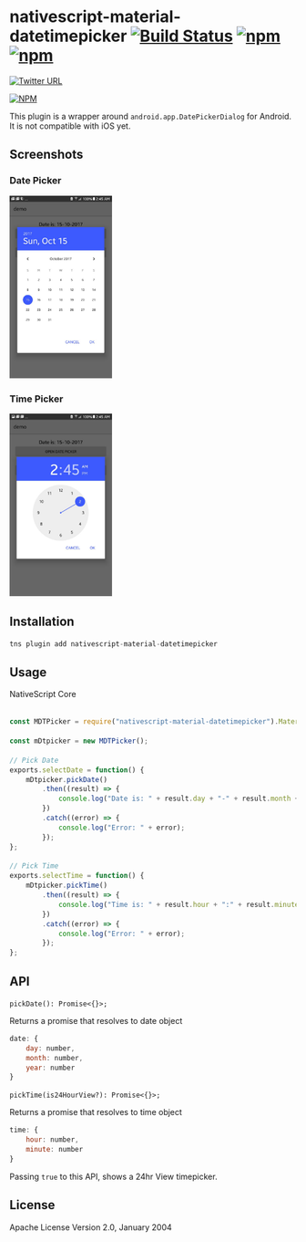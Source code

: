 # nativescript-material-datetimepicker [![Build Status](https://travis-ci.org/shiv19/nativescript-material-datetimepicker.svg?branch=master)](https://travis-ci.org/shiv19/nativescript-material-datetimepicker) [![npm](https://img.shields.io/npm/dt/express.svg)](https://www.npmjs.com/package/nativescript-material-datetimepicker) [![npm](https://img.shields.io/npm/v/nativescript-material-datetimepicker.svg)](https://www.npmjs.com/package/nativescript-material-datetimepicker)

[![Twitter URL](https://img.shields.io/badge/twitter-%40MultiShiv19-blue.svg)](https://twitter.com/MultiShiv19)


[![NPM](https://nodei.co/npm/nativescript-material-datetimepicker.png)](https://nodei.co/npm/nativescript-material-datetimepicker/)

This plugin is a wrapper around `android.app.DatePickerDialog` for Android.
It is not compatible with iOS yet.

## Screenshots

### Date Picker
<img src="https://github.com/shiv19/nativescript-material-datetimepicker/blob/master/assets/datepicker.jpeg?raw=true" height="320" > 

### Time Picker
<img src="https://github.com/shiv19/nativescript-material-datetimepicker/blob/master/assets/timepicker.jpeg?raw=true" height="320" > 

## Installation

```javascript
tns plugin add nativescript-material-datetimepicker
```

## Usage 

NativeScript Core

```js

const MDTPicker = require("nativescript-material-datetimepicker").MaterialDatetimepicker;

const mDtpicker = new MDTPicker();

// Pick Date
exports.selectDate = function() {
    mDtpicker.pickDate()
        .then((result) => {
            console.log("Date is: " + result.day + "-" + result.month + "-" + result.year);
        })
        .catch((error) => {
            console.log("Error: " + error);
        });
};

// Pick Time
exports.selectTime = function() {
    mDtpicker.pickTime()
        .then((result) => {
            console.log("Time is: " + result.hour + ":" + result.minute);
        })
        .catch((error) => {
            console.log("Error: " + error);
        });
};

```

## API

`pickDate(): Promise<{}>;`

Returns a promise that resolves to date object
```js
date: {
    day: number,
    month: number,
    year: number
}
```

`pickTime(is24HourView?): Promise<{}>;`

Returns a promise that resolves to time object
```js
time: {
    hour: number,
    minute: number
}
```
Passing `true` to this API, shows a 24hr View timepicker.
    
## License

Apache License Version 2.0, January 2004
